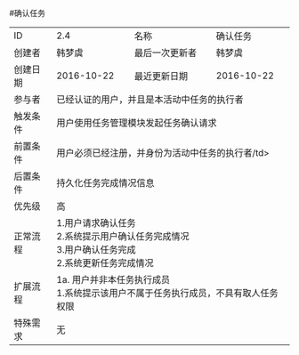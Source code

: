 #确认任务
<table>
<tbody>
<tr><td>ID</td><td>2.4</td><td>名称</td><td>确认任务</td></tr>
<tr><td>创建者</td><td>韩梦虞</td><td>最后一次更新者</td><td>韩梦虞</td></tr>
<tr><td>创建日期</td><td>2016-10-22</td><td>最近更新日期</td><td>2016-10-22</td></tr>
<tr><td>参与者</td><td colspan="3">已经认证的用户，并且是本活动中任务的执行者</td></tr>
<tr><td>触发条件</td><td colspan="3">用户使用任务管理模块发起任务确认请求 </td></tr>
<tr><td>前置条件</td><td colspan="3">用户必须已经注册，并身份为活动中任务的执行者/td></tr>
<tr><td>后置条件</td><td colspan="3">持久化任务完成情况信息</td></tr>
<tr><td>优先级</td><td colspan="3">高</td></tr>
<tr><td>正常流程</td><td colspan="3">1.用户请求确认任务<br>2.系统提示用户确认任务完成情况<br>3.用户确认任务完成<br>2.系统更新任务完成情况</td></tr>
<tr><td>扩展流程</td><td colspan="3">1a. 用户并非本任务执行成员<br>1.系统提示该用户不属于任务执行成员，不具有取人任务权限</td></tr>
<tr><td>特殊需求</td><td colspan="3">无</td></tr>
</tbody>
</table>
